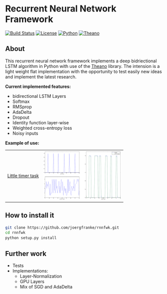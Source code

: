 
# Recurrent Neural Network Framework

[![Build Status](https://travis-ci.com/joergfranke/rnnfwk.svg?token=KXR4RpWrqBoyhUwURRos&branch=master)](https://travis-ci.com/joergfranke/rnnfwk)
[![License](https://img.shields.io/github/license/mashape/apistatus.svg)](https://github.com/joergfranke/rnnfwk/blob/master/LICENSE.txt)
[![Python](https://img.shields.io/badge/python-2.7-yellow.svg)](https://www.python.org/download/releases/2.7/)
[![Theano](https://img.shields.io/badge/theano-0.8.2-yellow.svg)](http://deeplearning.net/software/theano/)

## About
This recurrent neural network framework implements a deep bidriectional LSTM algorithm in Python with use of the
[Theano](http://deeplearning.net/software/theano/) library. The intension is a light weight flat implementation with
the opportunity to test easily new ideas and implement the latest research.

__Current implemented features:__
- bidirectional LSTM Layers
- Softmax
- RMSprop
- AdaDelta
- Dropout
- Identity function layer-wise
- Weighted cross-entropy loss
- Noisy inputs


__Example of use:__

<table  bordercolordark="#000000" >
  <tr>
    <td><a href="https://github.com/joergfranke/rnnfwk/tree/master/examples/little_timer_task">Little timer task</a></td>
    <td><img src="examples/little_timer_task/sample.png"  width="250"></td>
  </tr>
</table>


## How to install it

```bash
git clone https://github.com/joergfranke/rnnfwk.git
cd rnnfwk
python setup.py install
```

## Further work

- Tests
- Implementations:
    - Layer-Normalization
    - GPU Layers
    - Mix of SGD and AdaDelta